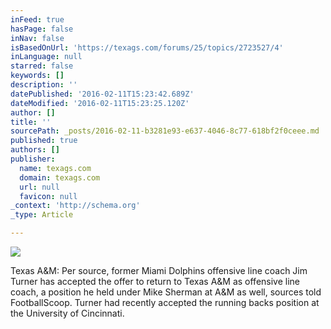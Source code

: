 ```yaml
---
inFeed: true
hasPage: false
inNav: false
isBasedOnUrl: 'https://texags.com/forums/25/topics/2723527/4'
inLanguage: null
starred: false
keywords: []
description: ''
datePublished: '2016-02-11T15:23:42.689Z'
dateModified: '2016-02-11T15:23:25.120Z'
author: []
title: ''
sourcePath: _posts/2016-02-11-b3281e93-e637-4046-8c77-618bf2f0ceee.md
published: true
authors: []
publisher:
  name: texags.com
  domain: texags.com
  url: null
  favicon: null
_context: 'http://schema.org'
_type: Article

---
```

![](https://s3-us-west-2.amazonaws.com/the-grid-img/p/f89a682f7c46143a6aae1993538ef32398c5aec8.gif)

Texas A&M: Per source, former Miami Dolphins offensive line coach Jim Turner has accepted the offer to return to Texas A&M as offensive line coach, a position he held under Mike Sherman at A&M as well, sources told FootballScoop. Turner had recently accepted the running backs position at the University of Cincinnati.